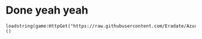 # Done yeah yeah

```
loadstring(game:HttpGet("https://raw.githubusercontent.com/Eradate/AzureUnivAimBot/main/AzureAimAssist.txt"))()
```
